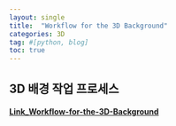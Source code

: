 ```yaml
---
layout: single
title:  "Workflow for the 3D Background"
categories: 3D
tag: #[python, blog] 
toc: true
---
```

## 3D 배경 작업 프로세스 
#### [Link_Workflow-for-the-3D-Background](https://www.youtube.com/watch?v=Po6Y6PHt0e4)
